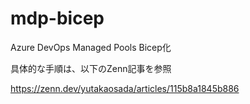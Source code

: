 # mdp-bicep
Azure DevOps Managed Pools Bicep化

具体的な手順は、以下のZenn記事を参照

https://zenn.dev/yutakaosada/articles/115b8a1845b886
